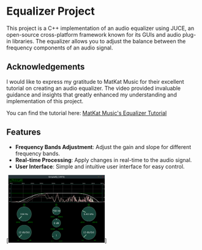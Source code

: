 # Equalizer Project

This project is a C++ implementation of an audio equalizer using JUCE, an open-source cross-platform framework known for its GUIs and audio plug-in libraries. The equalizer allows you to adjust the balance between the frequency components of an audio signal.

## Acknowledgements

I would like to express my gratitude to MatKat Music for their excellent tutorial on creating an audio equalizer. The video provided invaluable guidance and insights that greatly enhanced my understanding and implementation of this project.

You can find the tutorial here: [MatKat Music's Equalizer Tutorial](https://www.youtube.com/watch?v=i_Iq4_Kd7Rc)

## Features

- **Frequency Bands Adjustment**: Adjust the gain and slope for different frequency bands.
- **Real-time Processing**: Apply changes in real-time to the audio signal.
- **User Interface**: Simple and intuitive user interface for easy control.

[<img src="https://github.com/travis-is-wright/JUCE-C-Equalizer/blob/master/equalizer.png" style="width: 50%">]

